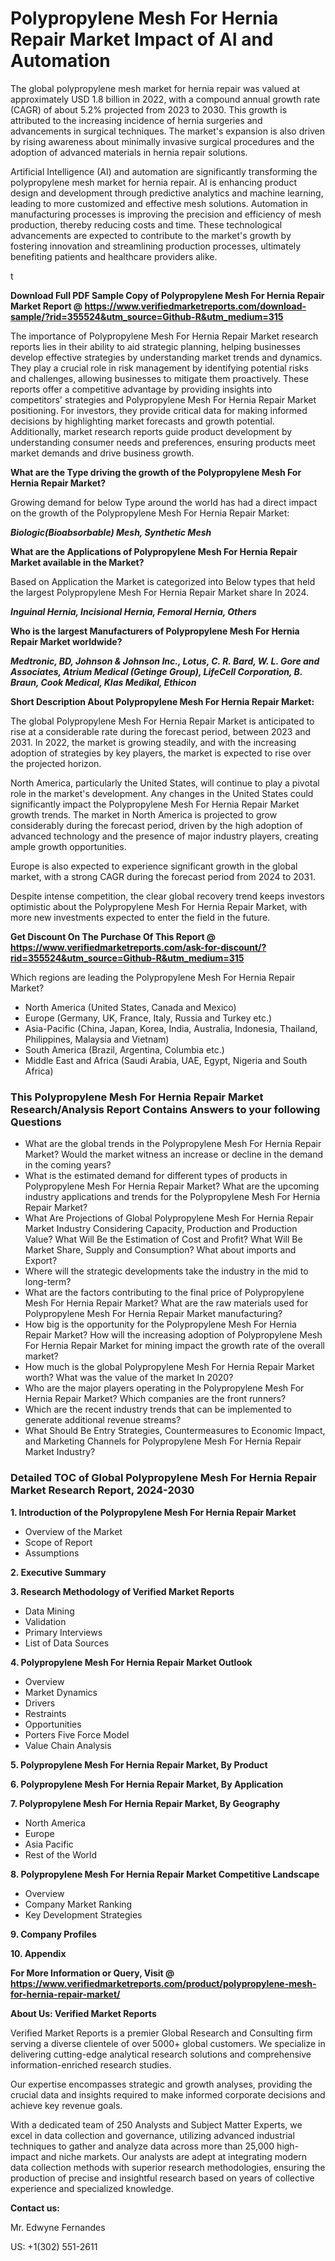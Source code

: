 <meta name="title" content="Global Polypropylene Mesh For Hernia Repair Market Impact of AI and Automation"><meta name="description" content="The global polypropylene mesh market for hernia repair was valued at approximately USD 1.8 billion in 2022, with a compound annual growth rate (CAGR) of about 5.2% pro"><meta name="title" content="Polypropylene Mesh For Hernia Repair Market Size, Share, Scope, Trends, Growth, Opportunities, Analysis, Forecast"><h1>Polypropylene Mesh For Hernia Repair Market Impact of AI and Automation</h1><p>The global polypropylene mesh market for hernia repair was valued at approximately USD 1.8 billion in 2022, with a compound annual growth rate (CAGR) of about 5.2% projected from 2023 to 2030. This growth is attributed to the increasing incidence of hernia surgeries and advancements in surgical techniques. The market's expansion is also driven by rising awareness about minimally invasive surgical procedures and the adoption of advanced materials in hernia repair solutions.</p><p>Artificial Intelligence (AI) and automation are significantly transforming the polypropylene mesh market for hernia repair. AI is enhancing product design and development through predictive analytics and machine learning, leading to more customized and effective mesh solutions. Automation in manufacturing processes is improving the precision and efficiency of mesh production, thereby reducing costs and time. These technological advancements are expected to contribute to the market's growth by fostering innovation and streamlining production processes, ultimately benefiting patients and healthcare providers alike.</p>t</p><p id="" class=""><strong>Download Full PDF Sample Copy of Polypropylene Mesh For Hernia Repair Market Report @ <a href="https://www.verifiedmarketreports.com/download-sample/?rid=355524&utm_source=Github-R&utm_medium=315" target="_blank">https://www.verifiedmarketreports.com/download-sample/?rid=355524&utm_source=Github-R&utm_medium=315</a></strong></p><p>The importance of&nbsp;Polypropylene Mesh For Hernia Repair Market research reports lies in their ability to aid strategic planning, helping businesses develop effective strategies by understanding market trends and dynamics. They play a crucial role in risk management by identifying potential risks and challenges, allowing businesses to mitigate them proactively. These reports offer a competitive advantage by providing insights into competitors' strategies and Polypropylene Mesh For Hernia Repair Market positioning. For investors, they provide critical data for making informed decisions by highlighting market forecasts and growth potential. Additionally, market research reports guide product development by understanding consumer needs and preferences, ensuring products meet market demands and drive business growth.</p><p><strong>What are the&nbsp;Type driving the growth of the Polypropylene Mesh For Hernia Repair Market?</strong></p><p id="" class="">Growing demand for below Type around the world has had a direct impact on the growth of the Polypropylene Mesh For Hernia Repair Market:</p><em><strong>Biologic(Bioabsorbable) Mesh, Synthetic Mesh</strong></em></p><strong>What are the&nbsp;Applications&nbsp;of Polypropylene Mesh For Hernia Repair Market available in the Market?</strong></p><p id="" class="">Based on Application the Market is categorized into Below types that held the largest Polypropylene Mesh For Hernia Repair Market share In 2024.</p><em><strong>Inguinal Hernia, Incisional Hernia, Femoral Hernia, Others</strong></em></p><strong>Who is the largest Manufacturers of Polypropylene Mesh For Hernia Repair Market worldwide?</strong></p><p><em><strong>Medtronic, BD, Johnson & Johnson Inc., Lotus, C. R. Bard, W. L. Gore and Associates, Atrium Medical (Getinge Group), LifeCell Corporation, B. Braun, Cook Medical, Klas Medikal, Ethicon</strong></em></p><p id="" class=""><strong>Short Description About Polypropylene Mesh For Hernia Repair Market:</strong></p><p>The global Polypropylene Mesh For Hernia Repair Market is anticipated to rise at a considerable rate during the forecast period, between 2023 and 2031. In 2022, the market is growing steadily, and with the increasing adoption of strategies by key players, the market is expected to rise over the projected horizon.</p><p>North America, particularly the United States, will continue to play a pivotal role in the market's development. Any changes in the United States could significantly impact the Polypropylene Mesh For Hernia Repair Market growth trends. The market in North America is projected to grow considerably during the forecast period, driven by the high adoption of advanced technology and the presence of major industry players, creating ample growth opportunities.</p><p>Europe is also expected to experience significant growth in the global market, with a strong CAGR during the forecast period from 2024 to 2031.</p><p>Despite intense competition, the clear global recovery trend keeps investors optimistic about the Polypropylene Mesh For Hernia Repair Market, with more new investments expected to enter the field in the future.</p><p id="" class=""><strong>Get Discount On The Purchase Of This Report @ <a href="https://www.verifiedmarketreports.com/ask-for-discount/?rid=355524&utm_source=Github-R&utm_medium=315" target="_blank">https://www.verifiedmarketreports.com/ask-for-discount/?rid=355524&utm_source=Github-R&utm_medium=315</a></strong></p>Which regions are leading the Polypropylene Mesh For Hernia Repair Market?</p><ul><li>North America (United States, Canada and Mexico)</li><li>Europe (Germany, UK, France, Italy, Russia and Turkey etc.)</li><li>Asia-Pacific (China, Japan, Korea, India, Australia, Indonesia, Thailand, Philippines, Malaysia and Vietnam)</li><li>South America (Brazil, Argentina, Columbia etc.)</li><li>Middle East and Africa (Saudi Arabia, UAE, Egypt, Nigeria and South Africa)</li></ul><h3 id="" class="">This Polypropylene Mesh For Hernia Repair Market Research/Analysis Report Contains Answers to your following Questions</h3><ul><li>What are the global trends in the Polypropylene Mesh For Hernia Repair Market? Would the market witness an increase or decline in the demand in the coming years?</li><li>What is the estimated demand for different types of products in Polypropylene Mesh For Hernia Repair Market? What are the upcoming industry applications and trends for the Polypropylene Mesh For Hernia Repair Market?</li><li>What Are Projections of Global Polypropylene Mesh For Hernia Repair Market Industry Considering Capacity, Production and Production Value? What Will Be the Estimation of Cost and Profit? What Will Be Market Share, Supply and Consumption? What about imports and Export?</li><li>Where will the strategic developments take the industry in the mid to long-term?</li><li>What are the factors contributing to the final price of Polypropylene Mesh For Hernia Repair Market? What are the raw materials used for Polypropylene Mesh For Hernia Repair Market manufacturing?</li><li>How big is the opportunity for the Polypropylene Mesh For Hernia Repair Market? How will the increasing adoption of Polypropylene Mesh For Hernia Repair Market for mining impact the growth rate of the overall market?</li><li>How much is the global Polypropylene Mesh For Hernia Repair Market worth? What was the value of the market In 2020?</li><li>Who are the major players operating in the Polypropylene Mesh For Hernia Repair Market? Which companies are the front runners?</li><li>Which are the recent industry trends that can be implemented to generate additional revenue streams?</li><li>What Should Be Entry Strategies, Countermeasures to Economic Impact, and Marketing Channels for Polypropylene Mesh For Hernia Repair Market Industry?</li></ul><h3 id="" class="">Detailed TOC of Global Polypropylene Mesh For Hernia Repair Market Research Report, 2024-2030</h3><p id="" class=""><strong>1. Introduction of the Polypropylene Mesh For Hernia Repair Market</strong></p><ul><li>Overview of the Market</li><li>Scope of Report</li><li>Assumptions</li></ul><p id="" class=""><strong>2. Executive Summary</strong></p><p id="" class=""><strong>3. Research Methodology of Verified Market Reports</strong></p><ul><li>Data Mining</li><li>Validation</li><li>Primary Interviews</li><li>List of Data Sources</li></ul><p id="" class=""><strong>4. Polypropylene Mesh For Hernia Repair Market Outlook</strong></p><ul><li>Overview</li><li>Market Dynamics</li><li>Drivers</li><li>Restraints</li><li>Opportunities</li><li>Porters Five Force Model</li><li>Value Chain Analysis</li></ul><p id="" class=""><strong>5. Polypropylene Mesh For Hernia Repair Market, By Product</strong></p><p id="" class=""><strong>6. Polypropylene Mesh For Hernia Repair Market, By Application</strong></p><p id="" class=""><strong>7. Polypropylene Mesh For Hernia Repair Market, By Geography</strong></p><ul><li>North America</li><li>Europe</li><li>Asia Pacific</li><li>Rest of the World</li></ul><p id="" class=""><strong>8. Polypropylene Mesh For Hernia Repair Market Competitive Landscape</strong></p><ul><li>Overview</li><li>Company Market Ranking</li><li>Key Development Strategies</li></ul><p id="" class=""><strong>9. Company Profiles</strong></p><p id="" class=""><strong>10. Appendix</strong></p><p id="" class=""><strong>For More Information or Query, Visit @ <a href="https://www.verifiedmarketreports.com/product/polypropylene-mesh-for-hernia-repair-market/" target="_blank">https://www.verifiedmarketreports.com/product/polypropylene-mesh-for-hernia-repair-market/</a></strong></p><p id="" class=""><strong>About Us: Verified Market Reports</strong></p><p id="" class="">Verified Market Reports is a premier Global Research and Consulting firm serving a diverse clientele of over 5000+ global customers. We specialize in delivering cutting-edge analytical research solutions and comprehensive information-enriched research studies.</p><p id="" class="">Our expertise encompasses strategic and growth analyses, providing the crucial data and insights required to make informed corporate decisions and achieve key revenue goals.</p><p id="" class="">With a dedicated team of 250 Analysts and Subject Matter Experts, we excel in data collection and governance, utilizing advanced industrial techniques to gather and analyze data across more than 25,000 high-impact and niche markets. Our analysts are adept at integrating modern data collection methods with superior research methodologies, ensuring the production of precise and insightful research based on years of collective experience and specialized knowledge.</p><p id="" class=""><strong>Contact us:</strong></p><p id="" class="">Mr. Edwyne Fernandes</p><p id="" class="">US: +1(302) 551-2611</p>